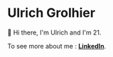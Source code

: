 # Ulrich Grolhier

👋 Hi there, I'm Ulrich and I'm 21.

To see more about me : **[LinkedIn](https://www.linkedin.com/in/ulrich-grolhier/)**.
